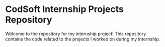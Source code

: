 <h1> CodSoft Internship Projects Repository </h1>
Welcome to the repository for my internship project! This repository contains the code related to the projects I worked on during my internship.
